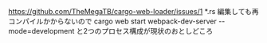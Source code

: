 https://github.com/TheMegaTB/cargo-web-loader/issues/1
*.rs 編集しても再コンパイルかからないので
cargo web start
webpack-dev-server --mode=development
と2つのプロセス構成が現状のおとしどころ

